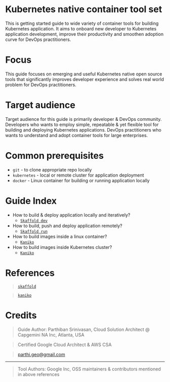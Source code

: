 # Kubernetes native container tool set
This is getting started guide to wide variety of container tools for building Kubernetes application. It aims to onboard new developer to Kubernetes application development, improve their productivity and smoothen adoption curve for DevOps practitioners.

# Focus
 This guide focuses on emerging and useful Kubernetes native open source tools that significantly improves developer experience and solves real world problem for DevOps practitioners.

# Target audience
Target audience for this guide is primarily developer & DevOps community. Developers who wants to employ simple, repeatable & yet flexible tool for building and deploying Kubernetes applications. DevOps practitioners who wants to understand and adopt container tools for large enterprises.

# Common prerequisites
* `git` - to clone appropriate repo locally
* `kubernetes` - local or remote cluster for application deployment
* `docker` - Linux container for building or running application locally

# Guide Index
* How to build & deploy application locally and iteratively?
  * [`Skaffold dev`](https://github.com/parthigeo/skafdev "skaffold local development")
* How to build, push and deploy application remotely?
  * [`Skaffold run`](https://github.com/parthigeo/skafdev "skaffold remote development")
* How to build images inside a linux container?
  * [`Kaniko`](https://github.com/GoogleContainerTools/kaniko "work in progress")
* How to build images inside Kubernetes cluster?
  * [`Kaniko`](https://github.com/GoogleContainerTools/kaniko "work in progress")


# References
> [`skaffold`](https://github.com/GoogleContainerTools/skaffold "skaffold github page")

> [`kaniko`](https://github.com/GoogleContainerTools/kaniko "kaniko github page")

# Credits
> Guide Author: Parthiban Srinivasan, Cloud Solution Architect @ Capgemini NA Inc, Atlanta, USA

> Certified Google Cloud Architect & AWS CSA

> parthi.geo@gmail.com

___
> Tool Authors: Google Inc, OSS maintainers & contributors mentioned in above references
